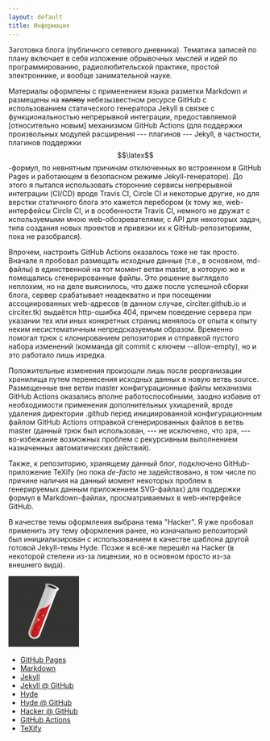 ```yaml
---
layout: default
title: Информация
---
```


Заготовка блога (публичного сетевого дневника). Тематика записей
по плану включает в себя изложение обрывочных мыслей и идей
по программированию, радиолюбительской практике, простой электроннике,
и вообще занимательной науке.

Материалы оформлены с применением языка разметки Markdown и размещены
на <s>халяву</s> небезызвестном ресурсе GitHub с использованием
статического генератора Jekyll в связке с функциональностью непрерывной интеграции,
предоставляемой [относительно новым] механизмом GitHub Actions (для поддержки произвольных
модулей расширения --- плагинов --- Jekyll, в частности, плагинов поддержки $$\latex$$-формул,
по невнятным причинам отключенных во встроенном в GitHub Pages и работающем в безопасном режиме
Jekyll-генераторе). До этого я пытался использовать сторонние сервисы непрерывной интеграции
(CI/CD) вроде Travis CI, Circle CI и некоторые другие, но для верстки статичного блога
это кажется перебором (к тому же, web-интерфейсы Circle CI, и в особенности Travis CI,
немного не дружат с используемыми мною web-обозревателями; с API для некоторых задач, типа
создания новых проектов и привязки их к GitHub-репозиториям, пока
не разобрался).

Впрочем, настроить GitHub Actions оказалось тоже не так просто. Вначале я пробовал размещать
исходные данные (т.е., в основном, md-файлы) в единственной на тот момент ветви master, в
которую же и помещались сгенерированные файлы. Это решение выглядело неплохим, но на деле
выяснилось, что даже после успешной сборки блога, сервер срабатывает неадекватно и при
посещении ассоциированных web-адресов (в данном случае, circiter.github.io и circiter.tk)
выдаётся http-ошибка 404, причем поведение сервера при указании тех или иных конкретных
страниц менялось от опыта к опыту неким несистематичным непредсказуемым образом.
Временно помогал трюк с клонированием репозитория и отправкой пустого набора изменений
(комманда git commit с ключем --allow-empty), но и это работало лишь изредка.

Положительные изменения произошли лишь после реорганизации хранилища путем перенесения
исходных данных в новую ветвь source. Размещенные вне ветви master конфигурационные файлы
механизма GitHub Actions оказались вполне работоспособными, заодно избавив от необходимости
применения дополнительных ухищрений, вроде удаления директории .github перед инициированной
конфигурационным файлом GitHub Actions отправкой сгенерированных файлов в ветвь master
(данный трюк был использован, --- не исключено, что зря, --- во-избежание возможных проблем
с рекурсивным выполнением назначенных автоматических действий).

Также, к репозиторию, хранящему данный блог, подключено GitHub-приложение TeXify (но пока
<i>de-facto</i> не задействовано, в том числе по причине наличия на данный момент некоторых
проблем в генерируемых данным приложением SVG-файлах) для поддержки формул в Markdown-файлах,
просматриваемых в web-интерфейсе GitHub.

В качестве темы оформления выбрана тема "Hacker". Я уже пробовал применить эту тему оформления
ранее, но изначально репозиторий был инициализирован с использованием в качестве шаблона
другой готовой Jekyll-темы Hyde. Позже я всё-же перешёл на Hacker (в некоторой степени
из-за лицензии, но в основном просто из-за внешнего вида).

![](/assets/images/jekyll-logo.png)

- [GitHub Pages](https://pages.github.com)
- [Markdown](daringfireball.net/projects/markdown)
- [Jekyll](http://jekyllrb.com)
- [Jekyll @ GitHub](https://github.com/jekyll/jekyll)
- [Hyde](hyde.getpoole.com)
- [Hyde @ GitHub](https://github.com/poole/hyde)
- [Hacker @ GitHub](https://github.com/pages-themes/hacker)
- [GitHub Actions](https://github.com/features/actions)
- [TeXify](https://github.com/apps/texify)
